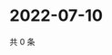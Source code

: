 # 2022-07-10

共 0 条

<!-- BEGIN WEIBO -->
<!-- 最后更新时间 Sun Jul 10 2022 09:46:59 GMT+0800 (China Standard Time) -->

<!-- END WEIBO -->
